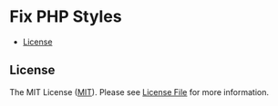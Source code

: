 # Fix PHP Styles

- [License](#license)

## License

The MIT License ([MIT](https://opensource.org/licenses/MIT)). Please see [License File](LICENSE) for more information.
